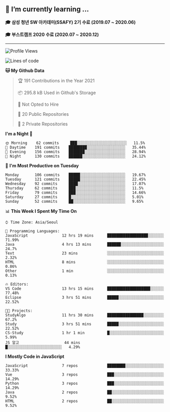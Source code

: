## 🌱 I’m currently learning ...

**🎓 삼성 청년 SW 아카데미(SSAFY) 2기 수료 (2019.07 ~ 2020.06)**

**🎓 부스트캠프 2020 수료 (2020.07 ~ 2020.12)**
 
-----

<!--START_SECTION:waka-->
![Profile Views](http://img.shields.io/badge/Profile%20Views-1-blue)

![Lines of code](https://img.shields.io/badge/From%20Hello%20World%20I%27ve%20Written-2.9%20million%20lines%20of%20code-blue)

**🐱 My Github Data** 

> 🏆 191 Contributions in the Year 2021
 > 
> 📦 295.8 kB Used in Github's Storage 
 > 
> 🚫 Not Opted to Hire
 > 
> 📜 20 Public Repositories 
 > 
> 🔑 2 Private Repositories  
 > 
**I'm a Night 🦉** 

```text
🌞 Morning    62 commits     ███░░░░░░░░░░░░░░░░░░░░░░   11.5% 
🌆 Daytime    191 commits    ████████░░░░░░░░░░░░░░░░░   35.44% 
🌃 Evening    156 commits    ███████░░░░░░░░░░░░░░░░░░   28.94% 
🌙 Night      130 commits    ██████░░░░░░░░░░░░░░░░░░░   24.12%

```
📅 **I'm Most Productive on Tuesday** 

```text
Monday       106 commits    █████░░░░░░░░░░░░░░░░░░░░   19.67% 
Tuesday      121 commits    █████░░░░░░░░░░░░░░░░░░░░   22.45% 
Wednesday    92 commits     ████░░░░░░░░░░░░░░░░░░░░░   17.07% 
Thursday     62 commits     ███░░░░░░░░░░░░░░░░░░░░░░   11.5% 
Friday       79 commits     ███░░░░░░░░░░░░░░░░░░░░░░   14.66% 
Saturday     27 commits     █░░░░░░░░░░░░░░░░░░░░░░░░   5.01% 
Sunday       52 commits     ██░░░░░░░░░░░░░░░░░░░░░░░   9.65%

```


📊 **This Week I Spent My Time On** 

```text
⌚︎ Time Zone: Asia/Seoul

💬 Programming Languages: 
JavaScript               12 hrs 19 mins      ██████████████████░░░░░░░   71.99% 
Java                     4 hrs 13 mins       ██████░░░░░░░░░░░░░░░░░░░   24.7% 
Text                     23 mins             ░░░░░░░░░░░░░░░░░░░░░░░░░   2.32% 
HTML                     8 mins              ░░░░░░░░░░░░░░░░░░░░░░░░░   0.86% 
Other                    1 min               ░░░░░░░░░░░░░░░░░░░░░░░░░   0.13%

🔥 Editors: 
VS Code                  13 hrs 15 mins      ███████████████████░░░░░░   77.48% 
Eclipse                  3 hrs 51 mins       █████░░░░░░░░░░░░░░░░░░░░   22.52%

🐱‍💻 Projects: 
StudyAlgo                11 hrs 30 mins      ████████████████░░░░░░░░░   67.2% 
Study                    3 hrs 51 mins       █████░░░░░░░░░░░░░░░░░░░░   22.52% 
CS-Study                 1 hr 1 min          █░░░░░░░░░░░░░░░░░░░░░░░░   5.99% 
JS 알고                    44 mins             █░░░░░░░░░░░░░░░░░░░░░░░░   4.29%

```

**I Mostly Code in JavaScript** 

```text
JavaScript               7 repos             ████████░░░░░░░░░░░░░░░░░   33.33% 
Vue                      3 repos             ███░░░░░░░░░░░░░░░░░░░░░░   14.29% 
Python                   3 repos             ███░░░░░░░░░░░░░░░░░░░░░░   14.29% 
Java                     2 repos             ██░░░░░░░░░░░░░░░░░░░░░░░   9.52% 
HTML                     2 repos             ██░░░░░░░░░░░░░░░░░░░░░░░   9.52%

```



<!--END_SECTION:waka-->
